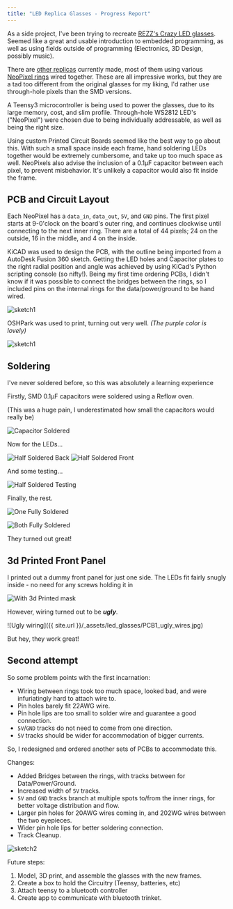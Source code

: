 ```yaml
---
title: "LED Replica Glasses - Progress Report"
---
```


As a side project, I've been trying to recreate 
[REZZ's Crazy LED glasses](assets/led_glasses/rezz.jpg). 
Seemed like a great and usable introduction to embedded programming, as well
as using fields outside of programming (Electronics, 3D Design, possibly music). 

There are [other replicas](https://www.etsy.com/listing/545785280/arcane-led-goggles-88-full-color-leds?ga_order=most_relevant&ga_search_type=all&ga_view_type=gallery&ga_search_query=led%20goggles&ref=sr_gallery-1-1)
currently made, most of them using various [NeoPixel rings](https://www.adafruit.com/product/1463)
wired together. These are all impressive works, but they are a tad too different from the original
glasses for my liking, I'd rather use through-hole pixels than the SMD versions.

A Teensy3 microcontroller is being used to power the glasses, due to its large memory, cost, 
and slim profile. Through-hole WS2812 LED's ("NeoPixel") were chosen due to being individually
addressable, as well as being the right size. 

Using custom Printed Circuit Boards seemed like the best way to go about this. With such a small
space inside each frame, hand soldering LEDs together would be extremely cumbersome, and take
up too much space as well. NeoPixels also advise the inclusion of a 0.1µF capacitor between each
pixel, to prevent misbehavior. It's unlikely a capacitor would also fit inside the frame.

## PCB and Circuit Layout

Each NeoPixel has a `data_in`, `data_out`, `5V`, and `GND` pins. The first pixel starts at 9-0'clock
on the board's outer ring, and continues clockwise until connecting to the next inner ring. There 
are a total of 44 pixels; 24 on the outside, 16 in the middle, and 4 on the inside. 

KiCAD was used to design the PCB, with the outline being imported from a AutoDesk Fusion 360 sketch. 
Getting the LED holes and Capacitor plates to the right radial position and angle was achieved by
using KiCad's Python scripting console (so nifty!). Being my first time ordering PCBs, I didn't know
if it was possible to connect the bridges between the rings, so I included pins on the internal rings
for the data/power/ground to be hand wired.

![sketch1](assets/led_glasses/PCB_sketch1.jpg)

OSHPark was used to print, turning out very well. _(The purple color is lovely)_

![sketch1](assets/led_glasses/PCB1_initial.jpg)


## Soldering
I've never soldered before, so this was absolutely a learning experience

Firstly, SMD 0.1µF capacitors were soldered using a Reflow oven.

(This was a huge pain, I underestimated how small the capacitors would really be)

![Capacitor Soldered](assets/led_glasses/PCB1_cap_solder.jpg)

Now for the LEDs...

![Half Soldered Back](assets/led_glasses/PCB1_led_solder_b.jpg)
![Half Soldered Front](assets/led_glasses/PCB1_led_solder_f.jpg)

And some testing...

![Half Soldered Testing](assets/led_glasses/PCB1_test_wiring.jpg)

Finally, the rest.

![One Fully Soldered](assets/led_glasses/PCB1_led_solder_final.jpg)

![Both Fully Soldered](assets/led_glasses/PCB1_final.jpg)

They turned out great! 

## 3d Printed Front Panel

I printed out a dummy front panel for just one side. The LEDs fit fairly snugly inside - 
no need for any screws holding it in

![With 3d Printed mask](assets/led_glasses_initial/3Dprint_front.jpg)

However, wiring turned out to be **_ugly_**.

![Ugly wiring]({{ site.url }}/_assets/led_glasses/PCB1_ugly_wires.jpg)

But hey, they work great!

## Second attempt

So some problem points with the first incarnation:
- Wiring between rings took too much space, looked bad, and were infuriatingly hard to attach wire to.
- Pin holes barely fit 22AWG wire.
- Pin hole lips are too small to solder wire and guarantee a good connection.
- `5V`/`GND` tracks do not need to come from one direction.
- `5V` tracks should be wider for accommodation of bigger currents.

So, I redesigned and ordered another sets of PCBs to accommodate this.

Changes:
- Added Bridges between the rings, with tracks between for Data/Power/Ground.
- Increased width of `5V` tracks.
- `5V` and `GND` tracks branch at multiple spots to/from the inner rings, for better voltage distribution
and flow.
- Larger pin holes for 20AWG wires coming in, and 202WG wires between the two eyepieces.
- Wider pin hole lips for better soldering connection.
- Track Cleanup. 


![sketch2](assets/led_glasses/PCB_sketch2.jpg)


Future steps:
1) Model, 3D print, and assemble the glasses with the new frames.
2) Create a box to hold the Circuitry (Teensy, batteries, etc)
3) Attach teensy to a bluetooth controller
4) Create app to communicate with bluetooth trinket.


